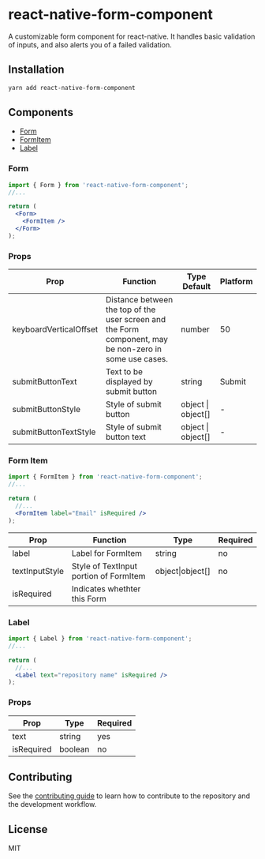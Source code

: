 # react-native-form-component

A customizable form component for react-native. It handles basic validation of inputs, and also alerts you of a failed validation.

## Installation

```sh
yarn add react-native-form-component
```

## Components

- [Form](#form)
- [FormItem](#form-item)
- [Label](#label)

### Form

```jsx
import { Form } from 'react-native-form-component';
//...

return (
  <Form>
    <FormItem />
  </Form>
);
```

### Props

| Prop                   | Function                                                                                               | Type Default       | Platform |
| ---------------------- | ------------------------------------------------------------------------------------------------------ | ------------------ | -------- |
| keyboardVerticalOffset | Distance between the top of the user screen and the Form component, may be non-zero in some use cases. | number             | 50       | iOS |
| submitButtonText       | Text to be displayed by submit button                                                                  | string             | Submit   | All |
| submitButtonStyle      | Style of submit button                                                                                 | object \| object[] | -        | All |
| submitButtonTextStyle  | Style of submit button text                                                                            | object \| object[] | -        | All |

### Form Item

```jsx
import { FormItem } from 'react-native-form-component';
//...

return (
  //...
  <FormItem label="Email" isRequired />
);
```

| Prop           | Function                               | Type             | Required |
| -------------- | -------------------------------------- | ---------------- | -------- |
| label          | Label for FormItem                     | string           | no       |
| textInputStyle | Style of TextInput portion of FormItem | object\|object[] | no       |
| isRequired     | Indicates whethter this Form           |

### Label

```jsx
import { Label } from 'react-native-form-component';
//...

return (
  //...
  <Label text="repository name" isRequired />
);
```

### Props

| Prop       | Type    | Required |
| ---------- | ------- | -------- |
| text       | string  | yes      |
| isRequired | boolean | no       |

## Contributing

See the [contributing guide](CONTRIBUTING.md) to learn how to contribute to the repository and the development workflow.

## License

MIT
